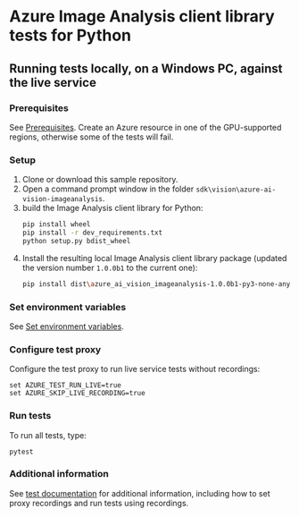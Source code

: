 # Azure Image Analysis client library tests for Python

## Running tests locally, on a Windows PC, against the live service

### Prerequisites

See [Prerequisites](https://github.com/Azure/azure-sdk-for-python/blob/main/sdk/vision/azure-ai-vision-imageanalysis/README.md#prerequisites). Create an Azure resource in one of the GPU-supported regions, otherwise some of the tests will fail.

### Setup

1. Clone or download this sample repository.
1. Open a command prompt window in the folder `sdk\vision\azure-ai-vision-imageanalysis`.
1. build the Image Analysis client library for Python:
    ```bash
    pip install wheel 
    pip install -r dev_requirements.txt
    python setup.py bdist_wheel
    ```
1. Install the resulting local Image Analysis client library package (updated the version number `1.0.0b1` to the current one):
    ```bash
    pip install dist\azure_ai_vision_imageanalysis-1.0.0b1-py3-none-any.whl --user --force-reinstall
    ```


### Set environment variables

See [Set environment variables](https://github.com/Azure/azure-sdk-for-python/blob/main/sdk/vision/azure-ai-vision-imageanalysis/README.md#set-environment-variables).

### Configure test proxy

Configure the test proxy to run live service tests without recordings:
```
set AZURE_TEST_RUN_LIVE=true
set AZURE_SKIP_LIVE_RECORDING=true
```

### Run tests

To run all tests, type:
```
pytest
```

### Additional information

See [test documentation](https://github.com/Azure/azure-sdk-for-python/blob/main/doc/dev/tests.md) for additional information, including how to set proxy recordings and run tests using recordings.